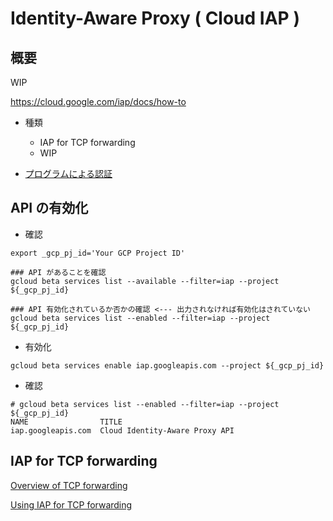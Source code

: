 # Identity-Aware Proxy ( Cloud IAP )

## 概要

WIP

https://cloud.google.com/iap/docs/how-to


+ 種類
  + IAP for TCP forwarding
  + WIP

+ [プログラムによる認証](https://cloud.google.com/iap/docs/authentication-howto?hl=ja)


## API の有効化

+ 確認

```
export _gcp_pj_id='Your GCP Project ID'

### API があることを確認
gcloud beta services list --available --filter=iap --project ${_gcp_pj_id}

### API 有効化されているか否かの確認 <--- 出力されなければ有効化はされていない
gcloud beta services list --enabled --filter=iap --project ${_gcp_pj_id}
```

+ 有効化

```
gcloud beta services enable iap.googleapis.com --project ${_gcp_pj_id}
```

+ 確認

```
# gcloud beta services list --enabled --filter=iap --project ${_gcp_pj_id}
NAME                TITLE
iap.googleapis.com  Cloud Identity-Aware Proxy API
```

## IAP for TCP forwarding

[Overview of TCP forwarding](https://cloud.google.com/iap/docs/tcp-forwarding-overview)

[Using IAP for TCP forwarding](https://cloud.google.com/iap/docs/using-tcp-forwarding)

